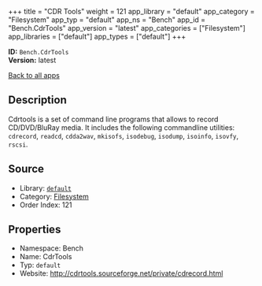 ﻿+++
title = "CDR Tools"
weight = 121
app_library = "default"
app_category = "Filesystem"
app_typ = "default"
app_ns = "Bench"
app_id = "Bench.CdrTools"
app_version = "latest"
app_categories = ["Filesystem"]
app_libraries = ["default"]
app_types = ["default"]
+++

**ID:** `Bench.CdrTools`  
**Version:** latest  
<!--more-->

[Back to all apps](/apps/)

## Description
Cdrtools is a set of command line programs that allows to record CD/DVD/BluRay media. It includes the following commandline utilities:
`cdrecord`, `readcd`, `cdda2wav`, `mkisofs`, `isodebug`, `isodump`, `isoinfo`, `isovfy`, `rscsi`.

## Source

* Library: [`default`](/app_libraries/default)
* Category: [Filesystem](/app_categories/filesystem)
* Order Index: 121

## Properties

* Namespace: Bench
* Name: CdrTools
* Typ: `default`
* Website: <http://cdrtools.sourceforge.net/private/cdrecord.html>

